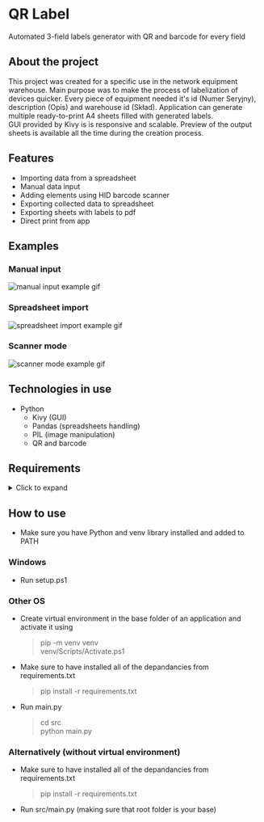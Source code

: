# **QR Label**
Automated 3-field labels generator with QR and barcode for every field<br>

## About the project
This project was created for a specific use in the network equipment warehouse. Main purpose was to make the process of labelization of devices quicker. Every piece of equipment needed it's id (Numer Seryjny), description (Opis) and warehouse id (Skład). Application can generate multiple ready-to-print A4 sheets filled with generated labels.<br>
GUI provided by Kivy is is responsive and scalable. Preview of the output sheets is available all the time during the creation process. 
## Features
- Importing data from a spreadsheet
- Manual data input
- Adding elements using HID barcode scanner
- Exporting collected data to spreadsheet
- Exporting sheets with labels to pdf
- Direct print from app

## Examples
### Manual input
![manual input example gif](https://github.com/arseem/3OSCx1F/blob/master/example/Signal%20sum%20example.gif "Manual input example")

### Spreadsheet import
![spreadsheet import example gif](https://github.com/arseem/3OSCx1F/blob/master/example/Filters%20example.gif "Spreadsheet import example")

### Scanner mode
![scanner mode example gif](https://github.com/arseem/3OSCx1F/blob/master/example/Filters%20example.gif "Scanner mode example")

## Technologies in use
- Python
  - Kivy (GUI)
  - Pandas (spreadsheets handling)
  - PIL (image manipulation)
  - QR and barcode
## Requirements

<details>
  <summary>Click to expand</summary>
  <ul>
    barcode-generator==0.1rc15<br>
    certifi==2022.5.18.1<br>
    charset-normalizer==2.0.12<br>
    colorama==0.4.4<br>
    cycler==0.11.0<br>
    docutils==0.18.1<br>
    et-xmlfile==1.1.0<br>
    idna==3.3<br>
    Kivy==2.0.0<br>
    kivy-deps.angle==0.3.2<br>
    kivy-deps.glew==0.3.1<br>
    kivy-deps.sdl2==0.3.1<br>
    Kivy-Garden==0.1.5<br>
    kiwisolver==1.4.2<br>
    matplotlib==3.3.4<br>
    numpy==1.22.4<br>
    openpyxl==3.0.10<br>
    pandas==1.2.5<br>
    Pillow==9.1.1<br>
    Pygments==2.12.0<br>
    pyparsing==3.0.9<br>
    pypiwin32==223<br>
    python-barcode==0.14.0<br>
    python-dateutil==2.8.2<br>
    pytz==2022.1<br>
    pywin32==301<br>
    qrcode==6.1<br>
    requests==2.27.1<br>
    six==1.16.0<br>
    urllib3==1.26.9<br>
    xlrd==2.0.1<br>
    XlsxWriter==3.0.3<br>
  </ul>
</details>

## How to use
- Make sure you have Python and venv library installed and added to PATH
### Windows
- Run setup.ps1
### Other OS
- Create virtual environment in the base folder of an application and activate it using<br>
  > pip -m venv venv<br>
  > venv/Scripts/Activate.ps1<br>
- Make sure to have installed all of the depandancies from requirements.txt<br>
  > pip install -r requirements.txt
- Run main.py<br>
  > cd src<br>python main.py


### Alternatively (without virtual environment)
- Make sure to have installed all of the depandancies from requirements.txt<br>
  > pip install -r requirements.txt
- Run src/main.py (making sure that root folder is your base)<br><br>

